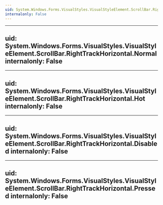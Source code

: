 ```yaml
---
uid: System.Windows.Forms.VisualStyles.VisualStyleElement.ScrollBar.RightTrackHorizontal
internalonly: False
---
```


---
uid: System.Windows.Forms.VisualStyles.VisualStyleElement.ScrollBar.RightTrackHorizontal.Normal
internalonly: False
---

---
uid: System.Windows.Forms.VisualStyles.VisualStyleElement.ScrollBar.RightTrackHorizontal.Hot
internalonly: False
---

---
uid: System.Windows.Forms.VisualStyles.VisualStyleElement.ScrollBar.RightTrackHorizontal.Disabled
internalonly: False
---

---
uid: System.Windows.Forms.VisualStyles.VisualStyleElement.ScrollBar.RightTrackHorizontal.Pressed
internalonly: False
---
